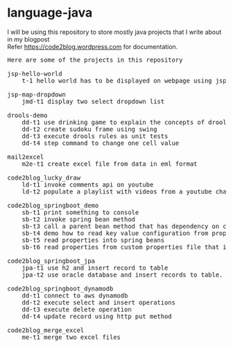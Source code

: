 # language-java
I will be using this repository to store mostly java projects that I write about in my blogpost <br /> 
Refer https://code2blog.wordpress.com for documentation. 

<pre>
Here are some of the projects in this repository

jsp-hello-world
	t-1 hello world has to be displayed on webpage using jsp

jsp-map-dropdown
	jmd-t1 display two select dropdown list

drools-demo
	dd-t1 use drinking game to explain the concepts of drools
	dd-t2 create sudoku frame using swing 
	dd-t3 execute drools rules as unit tests
	dd-t4 step command to change one cell value

mail2excel
	m2e-t1 create excel file from data in eml format

code2blog_lucky_draw
	ld-t1 invoke comments api on youtube
	ld-t2 populate a playlist with videos from a youtube channel - red gardens for example

code2blog_springboot_demo
	sb-t1 print something to console
	sb-t2 invoke spring bean method
	sb-t3 call a parent bean method that has dependency on child bean
	sb-t4 demo how to read key value configuration from property file using CommandLineRunner class
	sb-t5 read properties into spring beans
	sb-t6 read properties from custom properties file that is not application.properties
	
code2blog_springboot_jpa
	jpa-t1 use h2 and insert record to table
	jpa-t2 use oracle database and insert records to table. Auto generate the table 
	
code2blog_springboot_dynamodb
	dd-t1 connect to aws dynamodb 
	dd-t2 execute select and insert operations
	dd-t3 execute delete operation
	dd-t4 update record using http put method

code2blog_merge_excel
	me-t1 merge two excel files
	
</pre>